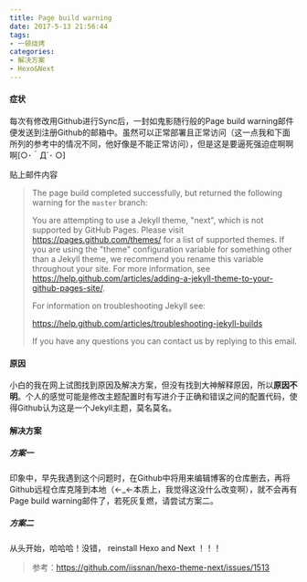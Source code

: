 ```yaml
---
title: Page build warning
date: 2017-5-13 21:56:44
tags:
- 一顿烧烤
categories:
- 解决方案
- Hexo&Next
---
```


#### 症状

每次有修改用Github进行Sync后，一封如鬼影随行般的Page build warning邮件便发送到注册Github的邮箱中。虽然可以正常部署且正常访问（这一点我和下面所列的参考中的情况不同，他好像是不能正常访问），但是这是要逼死强迫症啊啊啊[○･｀Д´･ ○]

贴上邮件内容

> The page build completed successfully, but returned the following warning for the `master` branch:
>
> You are attempting to use a Jekyll theme, "next", which is not supported by GitHub Pages. Please visit https://pages.github.com/themes/ for a list of supported themes. If you are using the "theme" configuration variable for something other than a Jekyll theme, we recommend you rename this variable throughout your site. For more information, see https://help.github.com/articles/adding-a-jekyll-theme-to-your-github-pages-site/.
>
> For information on troubleshooting Jekyll see:
>
>   https://help.github.com/articles/troubleshooting-jekyll-builds
>
> If you have any questions you can contact us by replying to this email.

<!-- more -->

#### 原因

小白的我在网上试图找到原因及解决方案，但没有找到大神解释原因，所以**原因不明**。个人的感觉可能是修改主题配置时有写进介于正确和错误之间的配置代码，使得Github认为这是一个Jekyll主题，莫名莫名。

#### 解决方案

##### 方案一

印象中，早先我遇到这个问题时，在Github中将用来编辑博客的仓库删去，再将Github远程仓库克隆到本地（←_←本质上，我觉得这没什么改变啊），就不会再有Page build warning邮件了，若死灰复燃，请尝试方案二。

##### 方案二

从头开始，哈哈哈！没错， reinstall Hexo and Next ！！！

> 参考：https://github.com/iissnan/hexo-theme-next/issues/1513